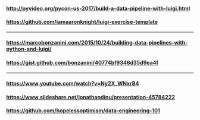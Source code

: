 #### http://pyvideo.org/pycon-us-2017/build-a-data-pipeline-with-luigi.html
#### https://github.com/iamaaronknight/luigi-exercise-template
------------------------------------------------------------------------------------------
#### https://marcobonzanini.com/2015/10/24/building-data-pipelines-with-python-and-luigi/
#### https://gist.github.com/bonzanini/40774bf9348d35d9ea4f
------------------------------------------------------------------------------------------
#### https://www.youtube.com/watch?v=Ny2X_WNxrB4
#### https://www.slideshare.net/jonathandinu/presentation-45784222
#### https://github.com/hopelessoptimism/data-engineering-101
